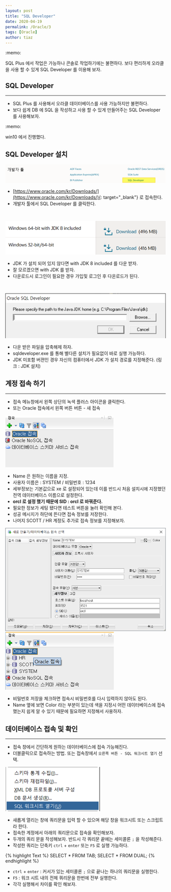 ```yaml
---
layout: post
title: "SQL Developer"
date: 2020-04-19
permalink: /Oracle/3
tags: [Oracle]
author: tiaz
---
```

<div class="callout">:memo: 
<p>
SQL Plus 에서 작업은 가능하나 콘솔로 작업하기에는 불편하다. 
보다 편리하게 오라클을 사용 할 수 있게 SQL Developer 를 이용해 보자.
</p>
</div>

## SQL Developer
---
- SQL Plus 를 사용해서 오라클 데이터베이스를 사용 가능하지만 불편하다.
- 보다 쉽게 DB 에 SQL 을 작성하고 사용 할 수 있게 만들어주는 SQL Developer 를 사용해보자.

<div class="callout">:memo: 
    <p>win10 에서 진행했다.</p>
</div>

## SQL Developer 설치
!["SQL Developer"](/assets/img/content/Oracle/Oracle-14.png)

- [https://www.oracle.com/kr/Downloads/](https://www.oracle.com/kr/Downloads/){: target="_blank"}  로 접속한다.
- 개발자 툴에서 SQL Developer 를 클릭한다.

<br/>


!["SQL Developer"](/assets/img/content/Oracle/Oracle-15.png)

- JDK 가 설치 되어 있지 않다면 with JDK 8 included 를 다운 받자.
- 잘 모르겠으면 with JDK 를 받자.
- 다운로드시 로그인이 필요한 경우 가입및 로그인 후 다온로드가 된다.

<br/>


!["SQL Developer"](/assets/img/content/Oracle/Oracle-16.png)

- 다운 받은 파일을 압축해제 하자.
- sqldeveloper.exe 를 통해 별다른 설치가 필요없이 바로 실행 가능하다.
- JDK 미포함 버젼인 경우 자신의 컴퓨터에서 JDK 가 설치 경로를 지정해준다. (링크 : JDK 설치)

## 계정 접속 하기
---
- 접속 메뉴창에서 왼쪽 상단의 녹색 플러스 아이콘을 클릭한다.
- 또는 Oracle 접속에서 왼쪽 버튼 버튼 - 새 접속

!["SQL Developer"](/assets/img/content/Oracle/Oracle-17.png)

- Name 은 원하는 이름을 지정.
- 사용자 이름은 :  SYSTEM  /  비밀번호 : 1234
- 세부정보는 기본값으로 xe 로 설정되어 있는데 이를 반드시 처음 설치시에 지정했던 전역 데이터베이스 이름으로 설정한다.
- **orcl 로 설정 했기 때문에 SID : orcl 로 바꿔준다.**
- 필요한 정보가 세팅 됐다면 테스트 버튼을 눌러 확인해 본다.
- 성공 메시지가 하단에 뜬다면 접속 정보를 저장한다.
- 나머지 SCOTT / HR 계정도 추가로 접속 정보를 지정해보자.

!["SQL Developer"](/assets/img/content/Oracle/Oracle-18.png)
!["SQL Developer"](/assets/img/content/Oracle/Oracle-19.png)

- 비밀번호 저장을 체크하면 접속시 비밀번호를 다시 입력하지 않아도 된다.
- Name 옆에 보면 Color 라는 부분이 있는데 색을 지정시 어떤 데이터베이스에 접속했는지 쉽게 알 수 있기 때문에 필요하면 지정해서 사용하자.

## 데이터베이스 접속 및 확인
---
- 접속 창에서 간단하게 원하는 데이터베이스에 접속 가능해진다.
- 더블클릭으로 접속하는 방법. 또는 접속창에서 `오른쪽 버튼 - SQL 워크시트 열기` 선택.

!["SQL Developer"](/assets/img/content/Oracle/Oracle-20.png)

- 새롭게 열리는 창에 쿼리문을 입력 할 수 있으며 해당 창을 워크시트 또는 스크립트라 한다.
- 접속한 계정에서 아래의 쿼리문으로 접속을 확인해보자.
- 두개의 쿼리 문을 작성해보자. 반드시 각 쿼리문 끝에는 세미콜론 `;` 을 작성해준다.
- 작성한 쿼리는 단축키 `ctrl` + `enter` 또는 `F5` 로 실행 가능하다.

{% highlight Text %}
    SELECT * FROM TAB;
    SELECT * FROM DUAL;
{% endhighlight %}

- `ctrl` + `enter`  : 커서가 있는 세미콜론 `;` 으로 끝나는 하나의 쿼리문을 실행한다.
- `F5`  : 워크 시트 내의 전체 쿼리문을 한번에 전부 실행한다.
- 각각 실행해서 차이를 확인 해보자.